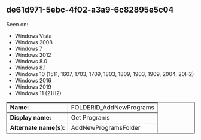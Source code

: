 ## de61d971-5ebc-4f02-a3a9-6c82895e5c04

Seen on:
* Windows Vista
* Windows 2008
* Windows 7
* Windows 2012
* Windows 8.0
* Windows 8.1
* Windows 10 (1511, 1607, 1703, 1709, 1803, 1809, 1903, 1909, 2004, 20H2)
* Windows 2016
* Windows 2019
* Windows 11 (21H2)

<table border="1" class="docutils">
  <tbody>
    <tr>
      <td><b>Name:</b></td>
      <td>FOLDERID_AddNewPrograms</td>
    </tr>
    <tr>
      <td><b>Display name:</b></td>
      <td>Get Programs</td>
    </tr>
    <tr>
      <td><b>Alternate name(s):</b></td>
      <td>AddNewProgramsFolder</td>
    </tr>
  </tbody>
</table>

